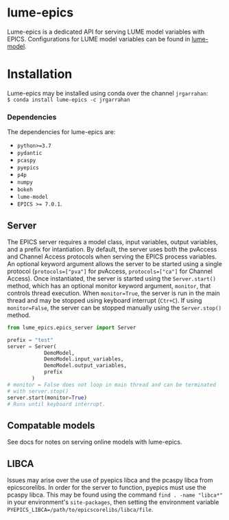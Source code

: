 # lume-epics
Lume-epics is a dedicated API for serving LUME model variables with EPICS. Configurations for LUME model variables can be found in [lume-model](https://github.com/slaclab/lume-model).

# Installation

Lume-epics may be installed using conda over the channel `jrgarrahan`:
<br>
``` $ conda install lume-epics -c jrgarrahan ```
<br>

### Dependencies
The dependencies for lume-epics are:
* `python>=3.7`
* `pydantic`
* `pcaspy`
* `pyepics`
* `p4p`
* `numpy`
* `bokeh`
* `lume-model`
* `EPICS >= 7.0.1`.

## Server
The EPICS server requires a model class, input variables, output variables, and a prefix for intantiation. By default, the server uses both the pvAccess and Channel Access protocols when serving the EPICS process variables. An optional keyword argument allows the server to be started using a single protocol (`protocols=["pva"]` for pvAccess, `protocols=["ca"]` for Channel Access). Once instantiated, the server is started using the `Server.start()` method, which has an optional monitor keyword argument, `monitor`, that controls thread execution. When `monitor=True`, the server is run in the main thread and may be stopped using keyboard interrupt (`Ctr+C`). If using `monitor=False`, the server can be stopped manually using the `Server.stop()` method.

```python
from lume_epics.epics_server import Server

prefix = "test"
server = Server(
            DemoModel,
            DemoModel.input_variables,
            DemoModel.output_variables,
            prefix
        )
# monitor = False does not loop in main thread and can be terminated
# with server.stop()
server.start(monitor=True)
# Runs until keyboard interrupt.
```

## Compatable models
See docs for notes on serving online models with lume-epics.


## LIBCA
Issues may arise over the use of pyepics libca and the pcaspy libca from epicscorelibs. In order for the server to function, pyepics must use the pcaspy libca. This may be found using the command `find . -name "libca*"` in your environment's `site-packages`, then setting the environment variable `PYEPICS_LIBCA=/path/to/epicscorelibs/libca/file`.
